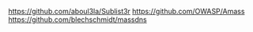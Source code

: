 https://github.com/aboul3la/Sublist3r
https://github.com/OWASP/Amass
https://github.com/blechschmidt/massdns
